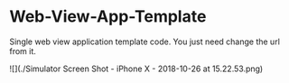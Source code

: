 # Web-View-App-Template
Single web view application template code. You just need change the url from it.

![](./Simulator Screen Shot - iPhone X - 2018-10-26 at 15.22.53.png)
